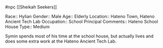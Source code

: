 #npc [[Sheikah Seekers]]

Race:: Hylian
Gender:: Male
Age:: Elderly
Location:: Hateno Town, Hateno Ancient Tech Lab
Occupation:: School Principal
Comments:: Hateno School House
Type:: Medium

Symin spends most of his time at the school house, but actually lives and does some extra work at the Hateno Ancient Tech Lab.
